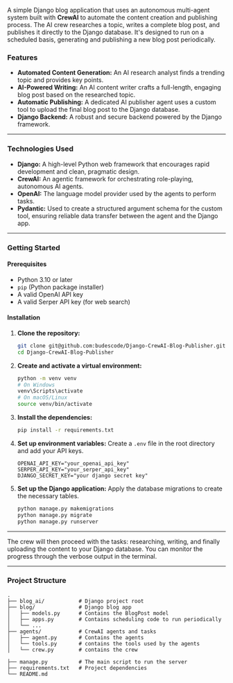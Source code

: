 A simple Django blog application that uses an autonomous multi-agent system built with **CrewAI** to automate the content creation and publishing process. The AI crew researches a topic, writes a complete blog post, and publishes it directly to the Django database. It's designed to run on a scheduled basis, generating and publishing a new blog post periodically.

### Features

  * **Automated Content Generation:** An AI research analyst finds a trending topic and provides key points.
  * **AI-Powered Writing:** An AI content writer crafts a full-length, engaging blog post based on the researched topic.
  * **Automatic Publishing:** A dedicated AI publisher agent uses a custom tool to upload the final blog post to the Django database.
  * **Django Backend:** A robust and secure backend powered by the Django framework.

-----

### Technologies Used

  * **Django:** A high-level Python web framework that encourages rapid development and clean, pragmatic design.
  * **CrewAI:** An agentic framework for orchestrating role-playing, autonomous AI agents.
  * **OpenAI:** The language model provider used by the agents to perform tasks.
  * **Pydantic:** Used to create a structured argument schema for the custom tool, ensuring reliable data transfer between the agent and the Django app.

-----

### Getting Started

#### Prerequisites

  * Python 3.10 or later
  * `pip` (Python package installer)
  * A valid OpenAI API key
  * A valid Serper API key (for web search)

#### Installation

1.  **Clone the repository:**

    ```bash
    git clone git@github.com:budescode/Django-CrewAI-Blog-Publisher.git
    cd Django-CrewAI-Blog-Publisher
    ```

2.  **Create and activate a virtual environment:**

    ```bash
    python -m venv venv
    # On Windows
    venv\Scripts\activate
    # On macOS/Linux
    source venv/bin/activate
    ```

3.  **Install the dependencies:**

    ```bash
    pip install -r requirements.txt
    ```

4.  **Set up environment variables:**
    Create a `.env` file in the root directory and add your API keys.

    ```env
    OPENAI_API_KEY="your_openai_api_key"
    SERPER_API_KEY="your_serper_api_key"
    DJANGO_SECRET_KEY="your django secret key"
    ```

5.  **Set up the Django application:**
    Apply the database migrations to create the necessary tables.

    ```bash
    python manage.py makemigrations
    python manage.py migrate
    python manage.py runserver

    ```

-----


The crew will then proceed with the tasks: researching, writing, and finally uploading the content to your Django database. You can monitor the progress through the verbose output in the terminal.

-----

### Project Structure

```
.
├── blog_ai/           # Django project root
├── blog/              # Django blog app
│   ├── models.py      # Contains the BlogPost model
│   ├── apps.py        # Contains scheduling code to run periodically
│   └── ...
├── agents/            # CrewAI agents and tasks
│   ├── agent.py       # Contains the agents
│   └── tools.py       # contains the tools used by the agents
│   └── crew.py        # contains the crew

├── manage.py          # The main script to run the server
├── requirements.txt   # Project dependencies
└── README.md
```



